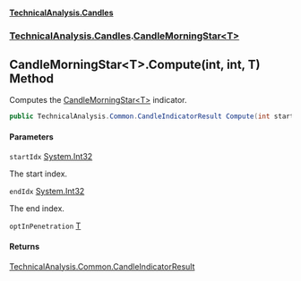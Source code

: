 #### [TechnicalAnalysis\.Candles](Atypical.TechnicalAnalysis.Candles.md 'Atypical\.TechnicalAnalysis\.Candles')
### [TechnicalAnalysis\.Candles](Atypical.TechnicalAnalysis.Candles.md#TechnicalAnalysis.Candles 'TechnicalAnalysis\.Candles').[CandleMorningStar&lt;T&gt;](CandleMorningStar_T_.md 'TechnicalAnalysis\.Candles\.CandleMorningStar\<T\>')

## CandleMorningStar\<T\>\.Compute\(int, int, T\) Method

Computes the [CandleMorningStar&lt;T&gt;](CandleMorningStar_T_.md 'TechnicalAnalysis\.Candles\.CandleMorningStar\<T\>') indicator\.

```csharp
public TechnicalAnalysis.Common.CandleIndicatorResult Compute(int startIdx, int endIdx, in T optInPenetration);
```
#### Parameters

<a name='TechnicalAnalysis.Candles.CandleMorningStar_T_.Compute(int,int,T).startIdx'></a>

`startIdx` [System\.Int32](https://docs.microsoft.com/en-us/dotnet/api/System.Int32 'System\.Int32')

The start index\.

<a name='TechnicalAnalysis.Candles.CandleMorningStar_T_.Compute(int,int,T).endIdx'></a>

`endIdx` [System\.Int32](https://docs.microsoft.com/en-us/dotnet/api/System.Int32 'System\.Int32')

The end index\.

<a name='TechnicalAnalysis.Candles.CandleMorningStar_T_.Compute(int,int,T).optInPenetration'></a>

`optInPenetration` [T](CandleMorningStar_T_.md#TechnicalAnalysis.Candles.CandleMorningStar_T_.T 'TechnicalAnalysis\.Candles\.CandleMorningStar\<T\>\.T')

#### Returns
[TechnicalAnalysis\.Common\.CandleIndicatorResult](https://docs.microsoft.com/en-us/dotnet/api/TechnicalAnalysis.Common.CandleIndicatorResult 'TechnicalAnalysis\.Common\.CandleIndicatorResult')